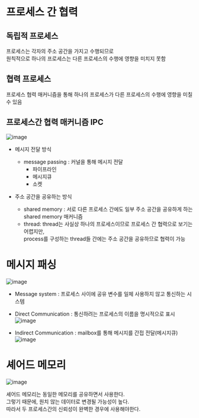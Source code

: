 # 프로세스 간 협력 

## 독립적 프로세스 
프로세스는 각자의 주소 공간을 가지고 수행되므로      
원칙적으로 하나의 프로세스는 다른 프로세스의 수행에 영향을 미치지 못함      

## 협력 프로세스 
프로세스 협력 매커니즘을 통해 하나의 프로세스가 다른 프로세스의 수행에 영향을 미칠 수 있음   

## 프로세스간 협력 매커니즘 IPC    

![image](https://user-images.githubusercontent.com/50267433/140757067-cbe3cbb2-5fed-440d-b081-d9d68a0c5e04.png)

* 메시지 전달 방식   
    * message passing : 커널을 통해 메시지 전달 
        * 파이프라인 
        * 메시지큐
        * 소켓 

* 주소 공간을 공유하는 방식
    * shared memory : 서로 다른 프로세스 간에도 일부 주소 공간을 공유하게 하는 shared memory 매커니즘 
    * thread: thread는 사실상 하나의 프로세스이므로 프로세스 간 협력으로 보기는 어렵지만,   
              process를 구성하는 thread들 간에는 주소 공간을 공유하므로 협력이 가능 
 
# 메시지 패싱 

![image](https://user-images.githubusercontent.com/50267433/140757116-0b00a4da-3ff6-46a2-a44a-40b302ecc9c4.png)

* Message system : 프로세스 사이에 공유 변수를 일체 사용하지 않고 통신하는 시스템   

* Direct Communication : 통신하려는 프로세스의 이름을 명시적으로 표시       
![image](https://user-images.githubusercontent.com/50267433/140754667-ddcbd3a0-4ab0-4361-bd80-398cdcc32cbd.png)
  
* Indirect Communication : mailbox를 통해 메시지를 간접 전달(메시지큐)            
![image](https://user-images.githubusercontent.com/50267433/140754698-464abcb6-1460-495c-9cf2-e3b7cc5e5164.png)

# 셰어드 메모리  

![image](https://user-images.githubusercontent.com/50267433/140757101-065cea3a-433c-4fbc-ac0a-c9680c5374f6.png)
 
셰어드 메모리는 동일한 메모리를 공유하면서 사용한다.       
그렇기 때문에, 원치 않는 데이터로 변경될 가능성이 높다.      
따라서 두 프로세스간의 신뢰성이 완벽한 경우에 사용해야한다.   

